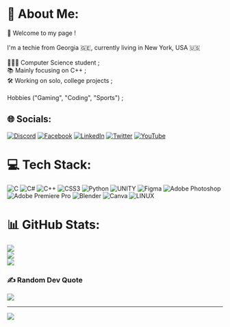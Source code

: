# 💫 About Me:
👋 Welcome to my page !<br><br>I'm a techie from Georgia 🇬🇪, currently living in New York, USA 🇺🇸<br><br>👨🏽‍💻 Computer Science student ;<br>📚 Mainly focusing on C++ ;<br>🛠️ Working on solo, college projects ;<br> <br>Hobbies ("Gaming", "Coding", "Sports") ;


## 🌐 Socials:
[![Discord](https://img.shields.io/badge/Discord-%237289DA.svg?logo=discord&logoColor=white)](https://discord.gg/https://discord.gg/pxhwKFQ3sh) [![Facebook](https://img.shields.io/badge/Facebook-%231877F2.svg?logo=Facebook&logoColor=white)](https://facebook.com/lashazibzibadzee) [![LinkedIn](https://img.shields.io/badge/LinkedIn-%230077B5.svg?logo=linkedin&logoColor=white)](https://linkedin.com/in/lasha-zibzibadze-bb39a6159) [![Twitter](https://img.shields.io/badge/Twitter-%231DA1F2.svg?logo=Twitter&logoColor=white)](https://twitter.com/lasha0309) [![YouTube](https://img.shields.io/badge/YouTube-%23FF0000.svg?logo=YouTube&logoColor=white)](https://youtube.com/@lasha-qr1nz) 

# 💻 Tech Stack:
![C](https://img.shields.io/badge/c-%2300599C.svg?style=for-the-badge&logo=c&logoColor=white) ![C#](https://img.shields.io/badge/c%23-%23239120.svg?style=for-the-badge&logo=c-sharp&logoColor=white) ![C++](https://img.shields.io/badge/c++-%2300599C.svg?style=for-the-badge&logo=c%2B%2B&logoColor=white) ![CSS3](https://img.shields.io/badge/css3-%231572B6.svg?style=for-the-badge&logo=css3&logoColor=white) ![Python](https://img.shields.io/badge/python-3670A0?style=for-the-badge&logo=python&logoColor=ffdd54) ![UNITY](https://img.shields.io/badge/Unity-%2320232a.svg?style=for-the-badge&logo=unity&logoColor=white) 	![Figma](https://img.shields.io/badge/figma-%23F24E1E.svg?style=for-the-badge&logo=figma&logoColor=white) ![Adobe Photoshop](https://img.shields.io/badge/adobephotoshop-%2331A8FF.svg?style=for-the-badge&logo=adobephotoshop&logoColor=white) ![Adobe Premiere Pro](https://img.shields.io/badge/Adobe%20Premiere%20Pro-9999FF.svg?style=for-the-badge&logo=Adobe%20Premiere%20Pro&logoColor=white) ![Blender](https://img.shields.io/badge/blender-%23F5792A.svg?style=for-the-badge&logo=blender&logoColor=white) ![Canva](https://img.shields.io/badge/Canva-%2300C4CC.svg?style=for-the-badge&logo=Canva&logoColor=white) ![LINUX](https://img.shields.io/badge/Linux-FCC624?style=for-the-badge&logo=linux&logoColor=black)
# 📊 GitHub Stats:
![](https://github-readme-stats.vercel.app/api?username=lashazibzibadze&theme=blue-green&hide_border=false&include_all_commits=true&count_private=false)<br/>
![](https://github-readme-streak-stats.herokuapp.com/?user=lashazibzibadze&theme=blue-green&hide_border=false)<br/>
![](https://github-readme-stats.vercel.app/api/top-langs/?username=lashazibzibadze&theme=blue-green&hide_border=false&include_all_commits=true&count_private=false&layout=compact)

### ✍️ Random Dev Quote
![](https://quotes-github-readme.vercel.app/api?type=horizontal&theme=tokyonight)

---
[![](https://visitcount.itsvg.in/api?id=lashazibzibadze&icon=5&color=1)](https://visitcount.itsvg.in)

<!-- Proudly created with GPRM ( https://gprm.itsvg.in ) -->
